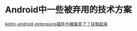 # Android中一些被弃用的技术方案

[kotlin-android-extensions插件也被废弃了？扶我起来](https://juejin.cn/post/6921677731088646158)